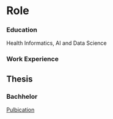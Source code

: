 # Role 

### Education 
Health Informatics, AI and Data Science 

### Work Experience 

## Thesis 
### Bachhelor 
[Pulbication](https://www.scitepress.org/Papers/2023/120389/120389.pdf)



